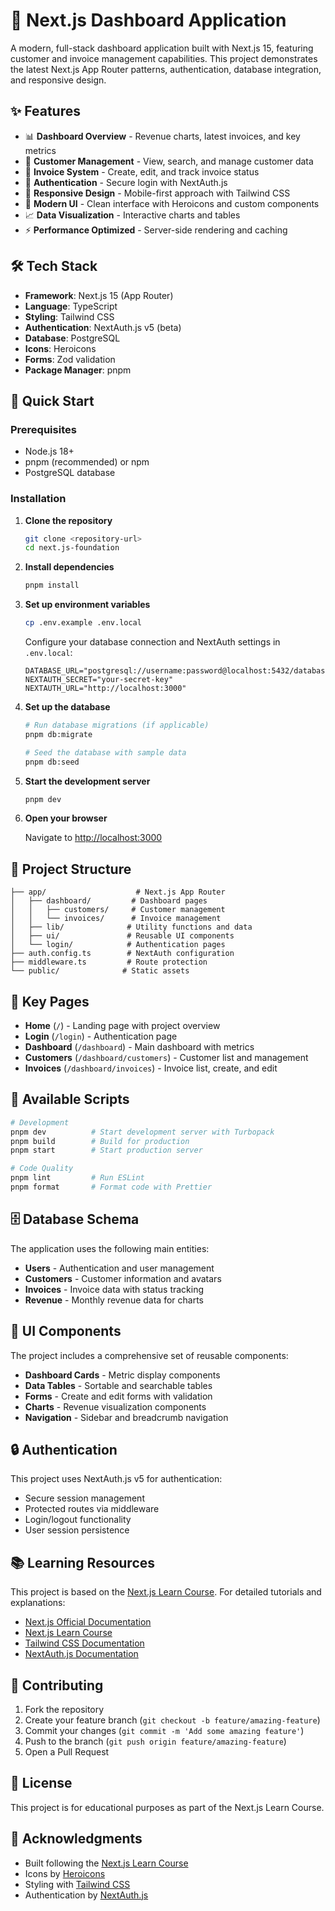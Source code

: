 # 🚀 Next.js Dashboard Application

A modern, full-stack dashboard application built with Next.js 15, featuring customer and invoice management capabilities. This project demonstrates the latest Next.js App Router patterns, authentication, database integration, and responsive design.

## ✨ Features

- 📊 **Dashboard Overview** - Revenue charts, latest invoices, and key metrics
- 👥 **Customer Management** - View, search, and manage customer data
- 📄 **Invoice System** - Create, edit, and track invoice status
- 🔐 **Authentication** - Secure login with NextAuth.js
- 📱 **Responsive Design** - Mobile-first approach with Tailwind CSS
- 🎨 **Modern UI** - Clean interface with Heroicons and custom components
- 📈 **Data Visualization** - Interactive charts and tables
- ⚡ **Performance Optimized** - Server-side rendering and caching

## 🛠️ Tech Stack

- **Framework**: Next.js 15 (App Router)
- **Language**: TypeScript
- **Styling**: Tailwind CSS
- **Authentication**: NextAuth.js v5 (beta)
- **Database**: PostgreSQL
- **Icons**: Heroicons
- **Forms**: Zod validation
- **Package Manager**: pnpm

## 🚀 Quick Start

### Prerequisites

- Node.js 18+
- pnpm (recommended) or npm
- PostgreSQL database

### Installation

1. **Clone the repository**

   ```bash
   git clone <repository-url>
   cd next.js-foundation
   ```

2. **Install dependencies**

   ```bash
   pnpm install
   ```

3. **Set up environment variables**

   ```bash
   cp .env.example .env.local
   ```

   Configure your database connection and NextAuth settings in `.env.local`:

   ```env
   DATABASE_URL="postgresql://username:password@localhost:5432/database_name"
   NEXTAUTH_SECRET="your-secret-key"
   NEXTAUTH_URL="http://localhost:3000"
   ```

4. **Set up the database**

   ```bash
   # Run database migrations (if applicable)
   pnpm db:migrate

   # Seed the database with sample data
   pnpm db:seed
   ```

5. **Start the development server**

   ```bash
   pnpm dev
   ```

6. **Open your browser**

   Navigate to [http://localhost:3000](http://localhost:3000)

## 📁 Project Structure

```
├── app/                    # Next.js App Router
│   ├── dashboard/         # Dashboard pages
│   │   ├── customers/     # Customer management
│   │   └── invoices/      # Invoice management
│   ├── lib/              # Utility functions and data
│   ├── ui/               # Reusable UI components
│   └── login/            # Authentication pages
├── auth.config.ts        # NextAuth configuration
├── middleware.ts         # Route protection
└── public/              # Static assets
```

## 🎯 Key Pages

- **Home** (`/`) - Landing page with project overview
- **Login** (`/login`) - Authentication page
- **Dashboard** (`/dashboard`) - Main dashboard with metrics
- **Customers** (`/dashboard/customers`) - Customer list and management
- **Invoices** (`/dashboard/invoices`) - Invoice list, create, and edit

## 🔧 Available Scripts

```bash
# Development
pnpm dev          # Start development server with Turbopack
pnpm build        # Build for production
pnpm start        # Start production server

# Code Quality
pnpm lint         # Run ESLint
pnpm format       # Format code with Prettier
```

## 🗄️ Database Schema

The application uses the following main entities:

- **Users** - Authentication and user management
- **Customers** - Customer information and avatars
- **Invoices** - Invoice data with status tracking
- **Revenue** - Monthly revenue data for charts

## 🎨 UI Components

The project includes a comprehensive set of reusable components:

- **Dashboard Cards** - Metric display components
- **Data Tables** - Sortable and searchable tables
- **Forms** - Create and edit forms with validation
- **Charts** - Revenue visualization components
- **Navigation** - Sidebar and breadcrumb navigation

## 🔒 Authentication

This project uses NextAuth.js v5 for authentication:

- Secure session management
- Protected routes via middleware
- Login/logout functionality
- User session persistence

## 📚 Learning Resources

This project is based on the [Next.js Learn Course](https://nextjs.org/learn). For detailed tutorials and explanations:

- [Next.js Official Documentation](https://nextjs.org/docs)
- [Next.js Learn Course](https://nextjs.org/learn)
- [Tailwind CSS Documentation](https://tailwindcss.com/docs)
- [NextAuth.js Documentation](https://next-auth.js.org)

## 🤝 Contributing

1. Fork the repository
2. Create your feature branch (`git checkout -b feature/amazing-feature`)
3. Commit your changes (`git commit -m 'Add some amazing feature'`)
4. Push to the branch (`git push origin feature/amazing-feature`)
5. Open a Pull Request

## 📄 License

This project is for educational purposes as part of the Next.js Learn Course.

## 🙏 Acknowledgments

- Built following the [Next.js Learn Course](https://nextjs.org/learn)
- Icons by [Heroicons](https://heroicons.com)
- Styling with [Tailwind CSS](https://tailwindcss.com)
- Authentication by [NextAuth.js](https://next-auth.js.org)
